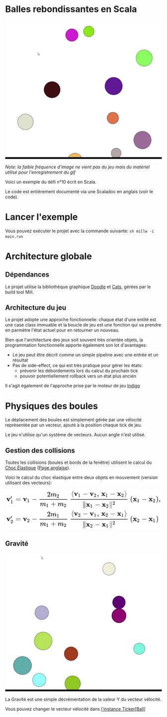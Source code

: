 # Balles rebondissantes en Scala

![No Gravity](ball_no_gravity.gif)

*Note: la faible fréquence d'image ne vient pas du jeu mais du matériel utilisé pour l'enregistrement du gif*

Voici un exemple du défi n°10 écrit en Scala.

Le code est entièrement documenté via une Scaladoc en anglais (voir le code).

# Lancer l'exemple

Vous pouvez exécuter le projet avec la commande suivante: `sh millw -i main.run`

# Architecture globale

## Dépendances

Le projet utilise la bibliothèque graphique [Doodle](https://github.com/creativescala/doodle/) et
[Cats](https://typelevel.org/cats/), gérées par le build tool Mill.

## Architecture du jeu

Le projet adopte une approche fonctionnelle: chaque état d'une entité est une case class immuable et la boucle de jeu
est une fonction qui va prendre en parmètre l'état actuel pour en retourner un nouveau.

Bien que l'architecture des jeux soit souvent très orientée objets, la programmation fonctionnelle apporte également
son lot d'avantages:
- Le jeu peut être décrit comme un simple pipeline avec une entrée et un résultat
- Pas de side-effect, ce qui est très pratique pour gérer les états:
  - prévenir les débordements lors du calcul du prochain tick
  - pouvoir potentiellement rollback vers un état plus ancien

Il s'agit également de l'approche prise par le moteur de jeu [Indigo](https://indigoengine.io/)

# Physiques des boules

Le déplacement des boules est simplement gérée par une vélocité représentée par un vecteur, ajouté à la position chaque
tick de jeu.

Le jeu n'utilise qu'un système de vecteurs. Aucun angle n'est utilisé.

## Gestion des collisions

Toutes les collisions (boules et bords de la fenêtre) utilisent le calcul du
[Choc Élastique](https://fr.wikipedia.org/wiki/Choc_%C3%A9lastique)
([Page anglaise](https://en.wikipedia.org/wiki/Elastic_collision)).

Voici le calcul du choc élastique entre deux objets en mouvement (version utilisant des vecteurs):

![Choc Élastique](elastic_collision.svg)

## Gravité

![Gravity](ball_gravity.gif)

La Gravité est une simple décrémentation de la valeur Y du vecteur vélocité.

Vous pouvez changer le vecteur vélocité dans [l'instance Ticker\[Ball\]](https://github.com/NotANameServer/challenges/blob/master/defi10/scala/iltotore/main/src/io/github/iltotore/ball/package.scala#L31) 